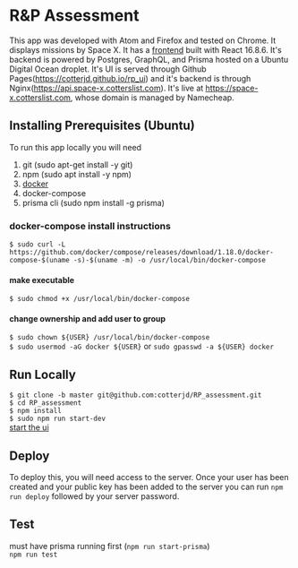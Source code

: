 # R&P Assessment 

This app was developed with Atom and Firefox and tested on Chrome. It displays missions by Space X. It has a <a href="https://github.com/cotterjd/rp_ui/tree/master">frontend</a> built with React 16.8.6. It's backend is powered by Postgres, GraphQL, and Prisma hosted on a Ubuntu Digital Ocean droplet. It's UI is served through Github Pages(https://cotterjd.github.io/rp_ui) and it's backend is through Nginx(https://api.space-x.cotterslist.com). It's live at https://space-x.cotterslist.com, whose domain is managed by Namecheap. 

## Installing Prerequisites (Ubuntu)

To run this app locally you will need 
<ol>
  <li>git (sudo apt-get install -y git)</li> 
  <li>npm (sudo apt install -y npm)</li>
  <li><a href="https://www.digitalocean.com/community/tutorials/how-to-install-and-use-docker-on-ubuntu-16-04#step-1-—-installing-docker">docker</a></li>
  <li>docker-compose</li>
  <li>prisma cli (sudo npm install -g prisma)</li>
 </ol>

### docker-compose install instructions
`$ sudo curl -L https://github.com/docker/compose/releases/download/1.18.0/docker-compose-$(uname -s)-$(uname -m) -o /usr/local/bin/docker-compose`<br />
#### make executable
`$ sudo chmod +x /usr/local/bin/docker-compose`<br />
#### change ownership and add user to group
`$ sudo chown ${USER} /usr/local/bin/docker-compose`<br />
`$ sudo usermod -aG docker ${USER}` or `sudo gpasswd -a ${USER} docker`

## Run Locally

`$ git clone -b master git@github.com:cotterjd/RP_assessment.git`<br />
`$ cd RP_assessment`<br />
`$ npm install`<br />
`$ sudo npm run start-dev`<br />
<a href="https://github.com/cotterjd/rp_ui/blob/master/README.md#user-content-run-locally">start the ui</a>


## Deploy 

To deploy this, you will need access to the server. Once your user has been created and your public key has been added to the server you can run `npm run deploy` followed by your server password. 

## Test

must have prisma running first (`npm run start-prisma`)<br />
`npm run test`
